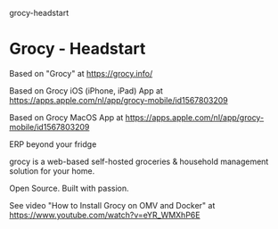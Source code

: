 grocy-headstart
# Grocy - Headstart

Based on "Grocy" at https://grocy.info/

Based on Grocy iOS (iPhone, iPad) App at https://apps.apple.com/nl/app/grocy-mobile/id1567803209

Based on Grocy MacOS App at https://apps.apple.com/nl/app/grocy-mobile/id1567803209

ERP beyond your fridge

grocy is a web-based self-hosted groceries & household management solution for your home.

Open Source. Built with passion.

See video "How to Install Grocy on OMV and Docker" at https://www.youtube.com/watch?v=eYR_WMXhP6E
